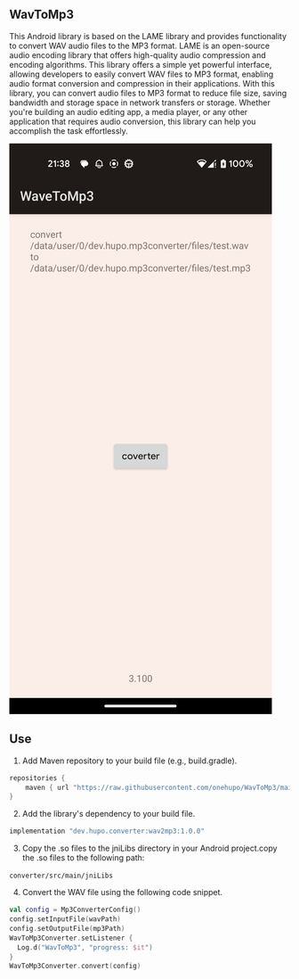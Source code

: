 ## WavToMp3

This Android library is based on the LAME library and provides functionality to convert WAV audio files to the MP3 format. 
LAME is an open-source audio encoding library that offers high-quality audio compression and encoding algorithms.
This library offers a simple yet powerful interface, allowing developers to easily convert WAV files to MP3 format,
enabling audio format conversion and compression in their applications. With this library, you can convert audio files to
MP3 format to reduce file size, saving bandwidth and storage space in network transfers or storage. Whether you're building an audio editing app, 
a media player, or any other application that requires audio conversion, this library can help you accomplish the task effortlessly.

![](./image/Screenshot.png)

## Use

1. Add Maven repository to your build file (e.g., build.gradle).

```groovy
repositories {
    maven { url "https://raw.githubusercontent.com/onehupo/WavToMp3/main/repo/" }
}
```

2. Add the library's dependency to your build file.

```groovy
implementation "dev.hupo.converter:wav2mp3:1.0.0"
```

3. Copy the .so files to the jniLibs directory in your Android project.copy the .so files to the following path:

`converter/src/main/jniLibs`

4. Convert the WAV file using the following code snippet.

```kotlin
val config = Mp3ConverterConfig()
config.setInputFile(wavPath)
config.setOutputFile(mp3Path)
WavToMp3Converter.setListener {
  Log.d("WavToMp3", "progress: $it")
}
WavToMp3Converter.convert(config)
```
